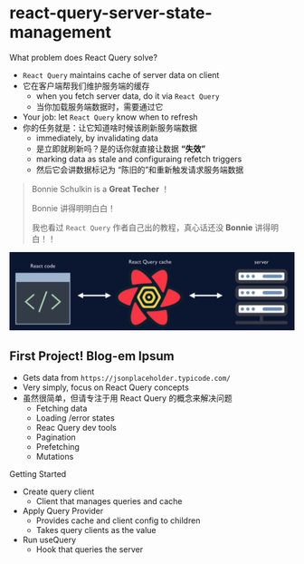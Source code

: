 # react-query-server-state-management

What problem does React Query solve?

- `React Query` maintains cache of server data on client
- 它在客户端帮我们维护服务端的缓存
  - when you fetch server data, do it via `React Query`
  - 当你加载服务端数据时，需要通过它
- Your job: let `React Query` know when to refresh
- 你的任务就是：让它知道啥时候该刷新服务端数据
  - immediately, by invalidating data
  - 是立即就刷新吗？是的话你就直接让数据 **“失效”**
  - marking data as stale and configuraing refetch triggers
  - 然后它会讲数据标记为 “陈旧的”和重新触发请求服务端数据

> Bonnie Schulkin is a **Great Techer** ！
>
> Bonnie 讲得明明白白！
>
> 我也看过 `React Query` 作者自己出的教程，真心话还没 **Bonnie** 讲得明白！！

![001](images/001.png)

## First Project! Blog-em Ipsum

- Gets data from `https://jsonplaceholder.typicode.com/`
- Very simply, focus on React Query concepts
- 虽然很简单，但请专注于用 React Query 的概念来解决问题
  - Fetching data
  - Loading /error states
  - Reac Query dev tools
  - Pagination
  - Prefetching
  - Mutations

Getting Started

- Create query client
  - Client that manages queries and cache
- Apply Query Provider
  - Provides cache and client config to children
  - Takes query clients as the value
- Run useQuery
  - Hook that queries the server
